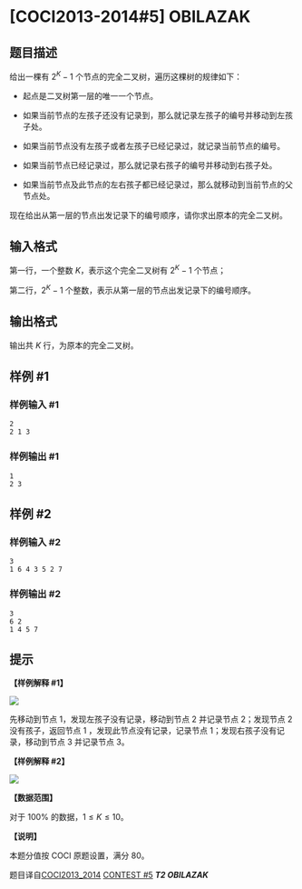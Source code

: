 # [COCI2013-2014#5] OBILAZAK

## 题目描述

给出一棵有 $2^K-1$ 个节点的完全二叉树，遍历这棵树的规律如下：

- 起点是二叉树第一层的唯一一个节点。

- 如果当前节点的左孩子还没有记录到，那么就记录左孩子的编号并移动到左孩子处。

- 如果当前节点没有左孩子或者左孩子已经记录过，就记录当前节点的编号。

- 如果当前节点已经记录过，那么就记录右孩子的编号并移动到右孩子处。

- 如果当前节点及此节点的左右孩子都已经记录过，那么就移动到当前节点的父节点处。

现在给出从第一层的节点出发记录下的编号顺序，请你求出原本的完全二叉树。

## 输入格式

第一行，一个整数 $K$，表示这个完全二叉树有 $2^K-1$ 个节点；

第二行，$2^K-1$ 个整数，表示从第一层的节点出发记录下的编号顺序。

## 输出格式

输出共 $K$ 行，为原本的完全二叉树。

## 样例 #1

### 样例输入 #1
```
2
2 1 3
```

### 样例输出 #1

```
1
2 3
```

## 样例 #2

### 样例输入 #2
```
3
1 6 4 3 5 2 7
```

### 样例输出 #2

```
3
6 2
1 4 5 7
```

## 提示

**【样例解释 #1】**

![](https://cdn.luogu.com.cn/upload/image_hosting/wk4ai6vq.png)

先移动到节点 $1$，发现左孩子没有记录，移动到节点 $2$ 并记录节点 $2$；发现节点 $2$ 没有孩子，返回节点 $1$ ，发现此节点没有记录，记录节点 $1$；发现右孩子没有记录，移动到节点 $3$ 并记录节点 $3$。

**【样例解释 #2】**

![](https://cdn.luogu.com.cn/upload/image_hosting/e8txnko0.png)

**【数据范围】**

对于 $100\%$ 的数据，$1\le K\le 10$。

**【说明】**

本题分值按 COCI 原题设置，满分 $80$。

题目译自[COCI2013_2014](https://hsin.hr/coci/archive/2013_2014/) [CONTEST #5](https://hsin.hr/coci/archive/2013_2014/contest5_tasks.pdf) _**T2 OBILAZAK**_
